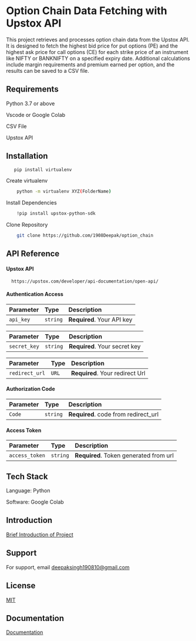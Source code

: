 # Option Chain Data Fetching with Upstox API
This project retrieves and processes option chain data from the Upstox API. It is designed to fetch the highest bid price for put options (PE) and the highest ask price for call options (CE) for each strike price of an instrument like NIFTY or BANKNIFTY on a specified expiry date. Additional calculations include margin requirements and premium earned per option, and the results can be saved to a CSV file.

## Requirements
Python 3.7 or above

Vscode or Google Colab

CSV File

Upstox API

## Installation

```bash
   pip install virtualenv
```

Create virtualenv
```bash
    python -m virtualenv XYZ(FolderName)
```
Install Dependencies
```bash
    !pip install upstox-python-sdk
```
Clone Repository
```bash
    git clone https://github.com/1908Deepak/option_chain
```

## API Reference

#### Upstox API

```
  https://upstox.com/developer/api-documentation/open-api/

```
#### Authentication Access

| Parameter | Type     | Description                |
| :-------- | :------- | :------------------------- |
| `api_key` | `string` | **Required**. Your API key |

| Parameter | Type     | Description                |
| :-------- | :------- | :------------------------- |
| `secret_key` | `string` | **Required**. Your secret key |

| Parameter | Type     | Description                |
| :-------- | :------- | :------------------------- |
| `redirect_url` | `URL` | **Required**. Your redirect Url |

#### Authorization Code

| Parameter | Type     | Description                       |
| :-------- | :------- | :-------------------------------- |
| `Code`      | `string` | **Required**. code from redirect_url |

#### Access Token

| Parameter | Type     | Description                       |
| :-------- | :------- | :-------------------------------- |
| `access_token`      | `string` | **Required**. Token generated from url |


## Tech Stack

Language: Python

Software: Google Colab

## Introduction

[Brief Introduction of Project](https://www.loom.com/share/6489d5ea0dac49d4a32654fcb6082254?sid=a33ff71a-19ed-451e-bcdc-0e86d3a6e6fa)

## Support

For support, email deepaksingh190810@gmail.com

## License

[MIT](https://choosealicense.com/licenses/mit/)


## Documentation

[Documentation](https://docs.google.com/document/d/1hGIx8ahHNLQebnLw37qsk8uCbEO2oqHK/edit?usp=sharing&ouid=110553890098207369686&rtpof=true&sd=true)
